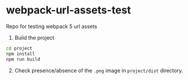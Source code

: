 # webpack-url-assets-test
Repo for testing webpack 5 url assets

1. Build the project

```bash
cd project
npm install
npm run build
```

2. Check presence/absence of the `.png` image in `project/dist` directory.
